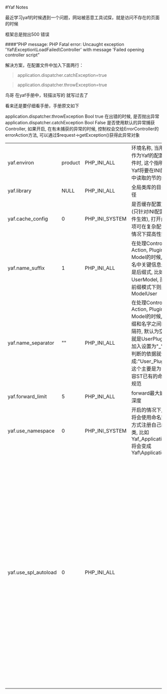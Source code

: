 #Yaf Notes

最近学习yaf的时候遇到一个问题，网站被恶意工具试探，就是访问不存在的页面的时候

框架总是抛出500 错误 

####“PHP message: PHP Fatal error:  Uncaught exception 'Yaf\Exception\LoadFailed\Controller' with message 'Failed opening controller script”

解决方案，在配置文件中加入下面两行：

>application.dispatcher.catchException=true

>application.dispatcher.throwException=true

鸟哥 在yaf手册中，轻描淡写的 就写过去了

看来还是要仔细看手册，手册原文如下

application.dispatcher.throwException   Bool    true    在出错的时候, 是否抛出异常 
application.dispatcher.catchException   Bool    False   是否使用默认的异常捕获Controller, 如果开启, 在有未捕获的异常的时候, 控制权会交给ErrorController的errorAction方法, 可以通过$request->getException()获得此异常对象

<table>
    <tr>
        <td>yaf.environ</td> 
        <td>product</td> 
        <td>PHP_INI_ALL</td> 
        <td>环境名称, 当用INI作为Yaf的配置文件时, 这个指明了Yaf将要在INI配置中读取的节的名字</td>
    </tr>
    <tr>
        <td>yaf.library</td> 
        <td>NULL</td>    
        <td>PHP_INI_ALL</td> 
        <td>全局类库的目录路径</td>
    </tr>
    <tr>
        <td>yaf.cache_config</td>    
        <td>0</td>   
        <td>PHP_INI_SYSTEM</td>  
        <td>是否缓存配置文件(只针对INI配置文件生效), 打开此选项可在复杂配置的情况下提高性能</td>
    </tr>
    <tr>
        <td>yaf.name_suffix</td> 
        <td>1</td>  
        <td>PHP_INI_ALL</td> 
        <td>在处理Controller, Action, Plugin, Model的时候, 类名中关键信息是否是后缀式, 比如UserModel, 而在前缀模式下则是ModelUser</td>
    </tr>
    <tr>
        <td>yaf.name_separator</td>  
        <td>""</td>  
        <td>PHP_INI_ALL</td> 
        <td>在处理Controller, Action, Plugin, Model的时候, 前缀和名字之间的分隔符, 默认为空, 也就是UserPlugin, 加入设置为"_", 则判断的依据就会变成:"User_Plugin", 这个主要是为了兼容ST已有的命名规范</td>
    </tr>
    <tr>
        <td>yaf.forward_limit</td>   
        <td>5</td>   
        <td>PHP_INI_ALL</td> 
        <td>forward最大嵌套深度</td>
    </tr>
    <tr>
        <td>yaf.use_namespace</td>
        <td>0</td>   
        <td>PHP_INI_SYSTEM</td>  <td>开启的情况下, Yaf将会使用命名空间方式注册自己的类, 比如Yaf_Application将会变成Yaf\Application</td>
    </tr>
    <tr>
        <td>yaf.use_spl_autoload</td>    
        <td>0</td>   
        <td>PHP_INI_ALL<td> 
        <td>开启的情况下, Yaf在加载不成功的情况下, 会继续让PHP的自动加载函数加载, 从性能考虑, 除非特殊情况, 否则保持这个选项关闭<td>
    </tr>
</table>
